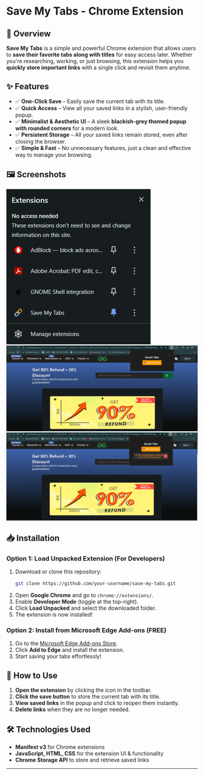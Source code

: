 # Save My Tabs - Chrome Extension

## 📌 Overview
**Save My Tabs** is a simple and powerful Chrome extension that allows users to **save their favorite tabs along with titles** for easy access later. Whether you're researching, working, or just browsing, this extension helps you **quickly store important links** with a single click and revisit them anytime.

## ✨ Features
- ✅ **One-Click Save** – Easily save the current tab with its title.
- ✅ **Quick Access** – View all your saved links in a stylish, user-friendly popup.
- ✅ **Minimalist & Aesthetic UI** – A sleek **blackish-grey themed popup with rounded corners** for a modern look.
- ✅ **Persistent Storage** – All your saved links remain stored, even after closing the browser.
- ✅ **Simple & Fast** – No unnecessary features, just a clean and effective way to manage your browsing.

## 🖼️ Screenshots
![Extension](https://github.com/Hameedalahr/Save-My-Tabs/blob/main/extensions.png?raw=true)
![Pop Up](https://github.com/Hameedalahr/Save-My-Tabs/blob/main/save%20tab.png?raw=true)
![Saved Links](https://github.com/Hameedalahr/Save-My-Tabs/blob/main/saved%20tabs.png?raw=true)

## 📥 Installation
### **Option 1: Load Unpacked Extension (For Developers)**
1. Download or clone this repository:
   ```sh
   git clone https://github.com/your-username/save-my-tabs.git
   ```
2. Open **Google Chrome** and go to `chrome://extensions/`.
3. Enable **Developer Mode** (toggle at the top-right).
4. Click **Load Unpacked** and select the downloaded folder.
5. The extension is now installed!

### **Option 2: Install from Microsoft Edge Add-ons (FREE)**
1. Go to the [Microsoft Edge Add-ons Store](https://microsoftedge.microsoft.com/addons/MY_EXTENSION_LINK).
2. Click **Add to Edge** and install the extension.
3. Start saving your tabs effortlessly!

## 🚀 How to Use
1. **Open the extension** by clicking the icon in the toolbar.
2. **Click the save button** to store the current tab with its title.
3. **View saved links** in the popup and click to reopen them instantly.
4. **Delete links** when they are no longer needed.

## 🛠️ Technologies Used
- **Manifest v3** for Chrome extensions
- **JavaScript, HTML, CSS** for the extension UI & functionality
- **Chrome Storage API** to store and retrieve saved links





---

